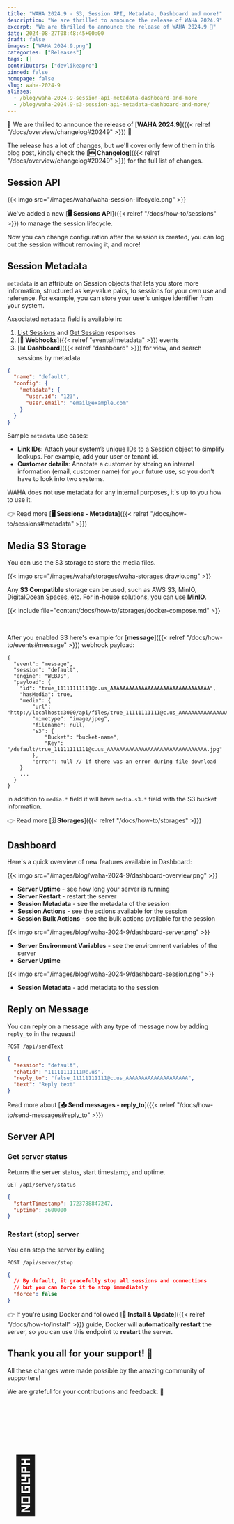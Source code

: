 ```yaml
---
title: "WAHA 2024.9 - S3, Session API, Metadata, Dashboard and more!"
description: "We are thrilled to announce the release of WAHA 2024.9"
excerpt: "We are thrilled to announce the release of WAHA 2024.9 🎉"
date: 2024-08-27T08:48:45+00:00
draft: false
images: ["WAHA 2024.9.png"]
categories: ["Releases"]
tags: []
contributors: ["devlikeapro"]
pinned: false
homepage: false
slug: waha-2024-9
aliases:
  - /blog/waha-2024.9-session-api-metadata-dashboard-and-more
  - /blog/waha-2024.9-s3-session-api-metadata-dashboard-and-more/
---
```


🎉 We are thrilled to announce the release of [**WAHA 2024.9**]({{< relref "/docs/overview/changelog#20249" >}}) 🎉 

The release has a lot of changes, but we'll cover only few of them in this blog post, 
kindly check the [**🆕 Changelog**]({{< relref "/docs/overview/changelog#20249" >}}) 
for the full list of changes.

## Session API
{{< imgo src="/images/waha/waha-session-lifecycle.png" >}}

We've added a new [**🖥️ Sessions API**]({{< relref "/docs/how-to/sessions" >}}) 
to manage the session lifecycle.

Now you can change configuration after the session is created,
you can log out the session without removing it, and more!


## Session Metadata
`metadata` is an attribute on Session objects that lets you store more information,
structured as key-value pairs,
to sessions for your own use and reference.
For example, you can store your user’s unique identifier from your system.

Associated `metadata` field is available in:
1. [List Sessions](#list-sessions) and [Get Session](#get-session)  responses
2. [**🔄 Webhooks**]({{< relref "events#metadata" >}}) events
3. [**📊 Dashboard**]({{< relref "dashboard" >}}) for view, and search sessions by metadata


```json
{
  "name": "default",
  "config": {
    "metadata": {
      "user.id": "123",
      "user.email": "email@example.com"
    }
  }
}
```

Sample `metadata` use cases:
- **Link IDs**: Attach your system’s unique IDs to a Session object to simplify lookups. For example, add your user or tenant id.
- **Customer details**: Annotate a customer by storing an internal information (email, customer name) for your future
  use, so you don't have to look into two systems.

WAHA does not use metadata for any internal purposes, it's up to you how to use it.

👉 Read more
[**🖥️ Sessions - Metadata**]({{< relref "/docs/how-to/sessions#metadata" >}}) 

## Media S3 Storage
You can use the S3 storage to store the media files.

{{< imgo src="/images/waha/storages/waha-storages.drawio.png" >}}

Any **S3 Compatible** storage can be used, such as AWS S3, MinIO, DigitalOcean Spaces, etc. For in-house solutions, you can use [**MinIO**](https://min.io/).

{{< include file="content/docs/how-to/storages/docker-compose.md" >}}

<br>

After you enabled S3 here's example for [**message**]({{< relref "/docs/how-to/events#message" >}}) webhook payload:
```jsonc { title="message" }
{
  "event": "message",
  "session": "default",
  "engine": "WEBJS",
  "payload": {
    "id": "true_11111111111@c.us_AAAAAAAAAAAAAAAAAAAAAAAAAAAAAAAA",
    "hasMedia": true,
    "media": {
        "url": "http://localhost:3000/api/files/true_11111111111@c.us_AAAAAAAAAAAAAAAAAAAAAAAAAAAAAAAA.jpg",
        "mimetype": "image/jpeg",
        "filename": null,
        "s3": {
            "Bucket": "bucket-name",
            "Key": "/default/true_11111111111@c.us_AAAAAAAAAAAAAAAAAAAAAAAAAAAAAAAA.jpg"
        },
        "error": null // if there was an error during file download
    }
    ...
  }
}
```

in addition to `media.*` field it will have `media.s3.*` field with the S3 bucket information.


👉 Read more [**🗄️ Storages**]({{< relref "/docs/how-to/storages" >}})


## Dashboard
Here's a quick overview of new features available in Dashboard:

{{< imgo src="/images/blog/waha-2024-9/dashboard-overview.png" >}}
- **Server Uptime** - see how long your server is running
- **Server Restart** - restart the server
- **Session Metadata** - see the metadata of the session
- **Session Actions** - see the actions available for the session
- **Session Bulk Actions** - see the bulk actions available for the session


{{< imgo src="/images/blog/waha-2024-9/dashboard-server.png" >}}
- **Server Environment Variables** - see the environment variables of the server
- **Server Uptime**

{{< imgo src="/images/blog/waha-2024-9/dashboard-session.png" >}}
- **Session Metadata** - add metadata to the session

## Reply on Message
You can reply on a message with any type of message now by adding `reply_to` in the request!
```http request
POST /api/sendText
```

```json
{
  "session": "default",
  "chatId": "11111111111@c.us",
  "reply_to": "false_11111111111@c.us_AAAAAAAAAAAAAAAAAAAA",
  "text": "Reply text"
}

```

Read more about [**📤 Send messages - reply_to**]({{< relref "/docs/how-to/send-messages#reply_to" >}})

## Server API
### Get server status

Returns the server status, start timestamp, and uptime.

```http request
GET /api/server/status
```

```json
{
  "startTimestamp": 1723788847247,
  "uptime": 3600000
}
```

### Restart (stop) server

You can stop the server by calling

```http request
POST /api/server/stop
```

```json
{
  // By default, it gracefully stop all sessions and connections
  // but you can force it to stop immediately
  "force": false
}
```
👉 If you're using Docker and followed [**🔧 Install & Update**]({{< relref "/docs/how-to/install" >}}) guide,
Docker will **automatically restart** the server, so you can use this endpoint to **restart** the server.



## Thank you all for your support! 🙏
All these changes were made possible by the amazing community of supporters!

We are grateful for your contributions and feedback. 🚀

<p style="font-size: 8rem" class="text-center">
🫶
</p>

